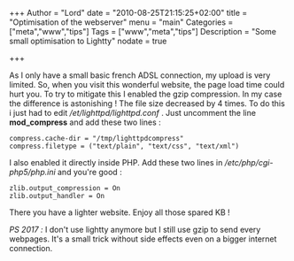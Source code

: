 +++
Author = "Lord"
date = "2010-08-25T21:15:25+02:00"
title = "Optimisation of the webserver"
menu = "main"
Categories = ["meta","www","tips"]
Tags = ["www","meta","tips"]
Description = "Some small optimisation to Lightty"
nodate = true

+++

As I only have a small basic french ADSL connection, my upload is very limited. So, when you visit this wonderful website, the page load time could hurt you. To try to mitigate this I enabled the gzip compression. In my case the difference is astonishing ! The file size decreased by 4 times. To do this i just had to edit */et/lighttpd/lighttpd.conf* . Just uncomment the line **mod_compress** and add these two lines :
```
compress.cache-dir = "/tmp/lighttpdcompress"
compress.filetype = ("text/plain", "text/css", "text/xml")
```
I also enabled it directly inside PHP. Add these two lines in */etc/php/cgi-php5/php.ini* and you're good :
```
zlib.output_compression = On
zlib.output_handler = On
```
There you have a lighter website. Enjoy all those spared KB !

*PS 2017 :* I don't use lightty anymore but I still use gzip to send every webpages. It's a small trick without side effects even on a bigger internet connection.
